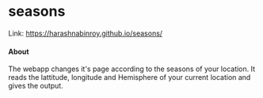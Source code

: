 # seasons

Link: https://harashnabinroy.github.io/seasons/

<h4>About</h4>
The webapp changes it's page according to the seasons of your location.
It reads the lattitude, longitude and Hemisphere of your current location and gives the output.
